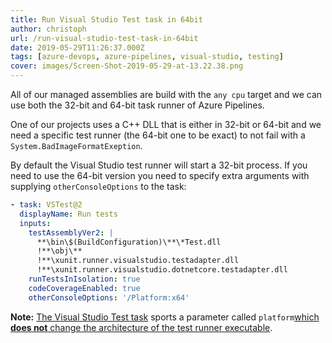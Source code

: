 ```yaml
---
title: Run Visual Studio Test task in 64bit
author: christoph
url: /run-visual-studio-test-task-in-64bit
date: 2019-05-29T11:26:37.000Z
tags: [azure-devops, azure-pipelines, visual-studio, testing]
cover: images/Screen-Shot-2019-05-29-at-13.22.38.png
---
```


All of our managed assemblies are build with the `any cpu` target and we can use both the 32-bit and 64-bit task runner of Azure Pipelines.

One of our projects uses a C++ DLL that is either in 32-bit or 64-bit and we need a specific test runner (the 64-bit one to be exact) to not fail with a `System.BadImageFormatExeption`.

By default the Visual Studio test runner will start a 32-bit process. If you need to use the 64-bit version you need to specify extra arguments with supplying `otherConsoleOptions` to the task:

```yaml
- task: VSTest@2
  displayName: Run tests
  inputs:
    testAssemblyVer2: |
      **\bin\$(BuildConfiguration)\**\*Test.dll
      !**\obj\**
      !**\xunit.runner.visualstudio.testadapter.dll
      !**\xunit.runner.visualstudio.dotnetcore.testadapter.dll
    runTestsInIsolation: true
    codeCoverageEnabled: true
    otherConsoleOptions: '/Platform:x64'
```

**Note:** [The Visual Studio Test task](https://docs.microsoft.com/en-us/azure/devops/pipelines/tasks/test/vstest?view=azure-devops#arguments) sports a parameter called `platform`[which **does not** change the architecture of the test runner executable](https://github.com/Microsoft/azure-pipelines-tasks/issues/1252#issuecomment-185673083).
